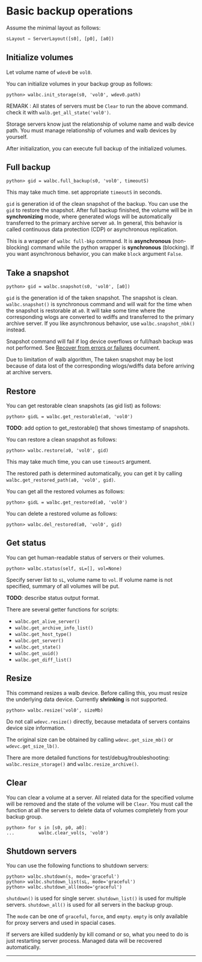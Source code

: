# Basic backup operations

Assume the minimal layout as follows:
```python
sLayout = ServerLayout([s0], [p0], [a0])
```



## Initialize volumes

Let volume name of `wdev0` be `vol0`.

You can initialize volumes in your backup group as follows:
```
python> walbc.init_storage(s0, 'vol0', wdev0.path)
```

REMARK : All states of servers must be `Clear` to run the above command.
check it with `walb.get_all_state('vol0')`.

Storage servers know just the relationship of volume name and walb device path.
You must manage relationship of volumes and walb devices by yourself.

After initialization, you can execute full backup of the initialized volumes.



## Full backup

```
python> gid = walbc.full_backup(s0, 'vol0', timeoutS)
```
This may take much time. set appropriate `timeoutS` in seconds.

`gid` is generation id of the clean snapshot of the backup.
You can use the `gid` to restore the snapshot.
After full backup finished, the volume will be in **synchronizing** mode,
where generated wlogs will be automatically transferred to the primary archive server `a0`.
In general, this behavior is called continuous data protection (CDP) or asynchronous replication.

This is a wrapper of `walbc full-bkp` command.
It is **asynchronous** (non-blocking) command while the python wrapper is **synchronous** (blocking).
If you want asynchronous behavior, you can make `block` argument `False`.



## Take a snapshot

```
python> gid = walbc.snapshot(s0, 'vol0', [a0])
```

`gid` is the generation id of the taken snapshot. The snapshot is clean.
`walbc.snapshot()` is synchronous command and will wait for the time
when the snapshot is restorable at `a0`. It will take some time where
the corresponding wlogs are converted to wdiffs and transferred to the primary archive server.
If you like asynchronous behavior, use `walbc.snapshot_nbk()` instead.

Snapshot command will fail if log device overflows or full/hash backup was not performed.
See [Recover from errors or failures](recover.md) document.

Due to limitation of walb algorithm,
The taken snapshot may be lost because of data lost of the corresponding
wlogs/wdiffs data before arriving at archive servers.



## Restore

You can get restorable clean snapshots (as gid list) as follows:
```
python> gidL = walbc.get_restorable(a0, 'vol0')
```

**TODO**: add option to get_restorable() that shows timestamp of snapshots.

You can restore a clean snapshot as follows:
```
python> walbc.restore(a0, 'vol0', gid)
```
This may take much time, you can use `timeoutS` argument.

The restored path is determined automatically, you can get it by calling
`walbc.get_restored_path(a0, 'vol0', gid)`.

You can get all the restored volumes as follows:
```
python> gidL = walbc.get_restored(a0, 'vol0')
```

You can delete a restored volume as follows:
```
python> walbc.del_restored(a0, 'vol0', gid)
```



## Get status

You can get human-readable status of servers or their volumes.
```
python> walbc.status(self, sL=[], vol=None)
```
Specify server list to `sL`, volume name to `vol`.
If volume name is not specified, summary of all volumes will be put.

**TODO**: describe status output format.

There are several getter functions for scripts:
- `walbc.get_alive_server()`
- `walbc.get_archive_info_list()`
- `walbc.get_host_type()`
- `walbc.get_server()`
- `walbc.get_state()`
- `walbc.get_uuid()`
- `walbc.get_diff_list()`



## Resize

This command resizes a walb device.
Before calling this, you must resize the underlying data device.
Currently **shrinking** is not supported.

```
python> walbc.resize('vol0', sizeMb)
```

Do not call `wdevc.resize()` directly,
because metadata of servers contains device size information.

The original size can be obtained by calling `wdevc.get_size_mb()` or `wdevc.get_size_lb()`.

There are more detailed functions for test/debug/troubleshooting:
`walbc.resize_storage()` and `walbc.resize_archive()`.



## Clear

You can clear a volume at a server. All related data for the specified volume
will be removed and the state of the volume will be `Clear`.
You must call the function at all the servers to delete data of volumes completely from your backup group.

```
python> for s in [s0, p0, a0]:
...         walbc.clear_vol(s, 'vol0')
```


## Shutdown servers

You can use the following functions to shutdown servers:
```
python> walbc.shutdown(s, mode='graceful')
python> walbc.shutdown_list(sL, mode='graceful')
python> walbc.shutdown_all(mode='graceful')
```

`shutdown()` is used for single server.
`shutdown_list()` is used for multiple servers.
`shutdown_all()` is used for all servers in the backup group.

The `mode` can be one of `graceful`, `force`, and `empty`.
`empty` is only available for proxy servers and used in spacial cases.

If servers are killed suddenly by kill comand or so,
what you need to do is just restarting server process.
Managed data will be recovered automatically.

-----
